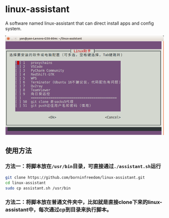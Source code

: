 # linux-assistant
A software named linux-assistant that can direct install apps and config system.

![](https://github.com/borninfreedom/linux-assistant/blob/main/images/linux-assistant.png)
## 使用方法
### 方法一：将脚本放在```/usr/bin```目录，可直接通过```./assistant.sh```运行
```bash
git clone https://github.com/borninfreedom/linux-assistant.git
cd linux-assistant
sudo cp assistant.sh /usr/bin
```
### 方法二：将脚本放在普通文件夹中，比如就是直接clone下来的linux-assistant中，每次通过cp到目录来执行脚本。

